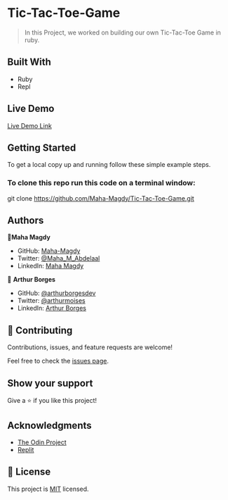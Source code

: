# Tic-Tac-Toe-Game

> In this Project, we worked on building our own Tic-Tac-Toe Game in ruby.

## Built With

- Ruby
- Repl

## Live Demo

[Live Demo Link]()

## Getting Started

To get a local copy up and running follow these simple example steps.

### To clone this repo run this code on a terminal window: 

git clone https://github.com/Maha-Magdy/Tic-Tac-Toe-Game.git

## Authors

👤**Maha Magdy**

- GitHub: [Maha-Magdy](https://github.com/Maha-Magdy)
- Twitter: [@Maha_M_Abdelaal](https://twitter.com/Maha_M_Abdelaal)
- LinkedIn: [Maha Magdy](https://www.linkedin.com/in/maha-magdy-18a8a7116/)

👤 **Arthur Borges**
- GitHub: [@arthurborgesdev](https://github.com/arthurborgesdev)
- Twitter: [@arthurmoises](https://twitter.com/arthurmoises)
- LinkedIn: [Arthur Borges](https://www.linkedin.com/in/arthurmoises)

## 🤝 Contributing

Contributions, issues, and feature requests are welcome!

Feel free to check the [issues page](https://github.com/Maha-Magdy/Tic-Tac-Toe-Game/issues).

## Show your support

Give a ⭐️ if you like this project!

## Acknowledgments

- [The Odin Project](https://www.theodinproject.com/paths/full-stack-ruby-on-rails/courses/ruby-programming/lessons/tic-tac-toe)
- [Replit](https://replit.com/~)


## 📝 License

This project is [MIT](./LICENSE) licensed.